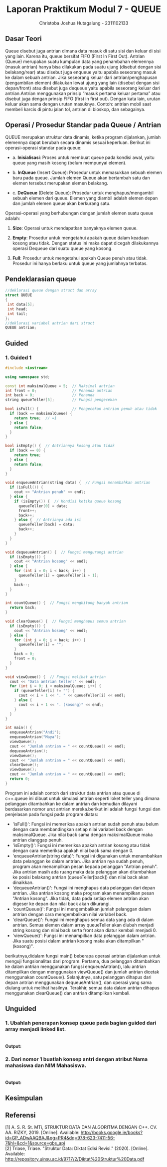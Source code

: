 # <h1 align="center">Laporan Praktikum Modul 7 - QUEUE</h1>
<p align="center">Christoba Joshua Hutagalung - 2311102133</p>

## Dasar Teori
Queue disebut juga antrian dimana data masuk di satu sisi dan keluar di sisi yang lain. Karena itu, queue bersifat FIFO (First In First Out). Antrian (Queue) merupakan suatu kumpulan data yang penambahan elemennya (masuk antrian) hanya bisa dilakukan pada suatu ujung (disebut dengan sisi belakang/rear) atau disebut juga enqueue yaitu apabila seseorang masuk ke dalam sebuah antrian. Jika seseorang keluar dari antrian/penghapusan (pengambilan elemen) dilakukan lewat ujung yang lain (disebut dengan sisi depan/front) atau disebut juga dequeue yaitu apabila seseorang keluar dari antrian.Antrian menggunakan prinsip “masuk pertama keluar pertama” atau disebut juga dengan prinsip FIFO (first in first out). Dengan kata lain, urutan keluar akan sama dengan urutan masuknya. Contoh: antrian mobil saat membeli karcis di pintu jalan tol, antrian di bioskop, dan sebagainya.

## Operasi / Prosedur Standar pada Queue / Antrian

QUEUE merupakan struktur data dinamis, ketika program dijalankan, jumlah elemennya dapat berubah secara dinamis sesuai keperluan. Berikut ini operasi-operasi standar pada queue:

- a. **Inisialisasi**: Proses untuk membuat queue pada kondisi awal, yaitu queue yang masih kosong (belum mempunyai elemen).

- b. **InQueue** (Insert Queue): Prosedur untuk memasukkan sebuah elemen baru pada queue. Jumlah elemen Queue akan bertambah satu dan elemen tersebut merupakan elemen belakang.

- c. **DeQueue** (Delete Queue): Prosedur untuk menghapus/mengambil sebuah elemen dari queue. Elemen yang diambil adalah elemen depan dan jumlah elemen queue akan berkurang satu.

Operasi-operasi yang berhubungan dengan jumlah elemen suatu queue adalah:

1. **Size**: Operasi untuk mendapatkan banyaknya elemen queue.

2. **Empty**: Prosedur untuk mengetahui apakah queue dalam keadaan kosong atau tidak. Dengan status ini maka dapat dicegah dilakukannya operasi Dequeue dari suatu queue yang kosong.

3. **Full**: Prosedur untuk mengetahui apakah Queue penuh atau tidak. Prosedur ini hanya berlaku untuk queue yang jumlahnya terbatas.

## Pendeklarasian queue
```c
//deklarasi queue dengan struct dan array
struct QUEUE
{
 int data[5];
 int head;
 int tail;
};
//deklarasi variabel antrian dari struct
QUEUE antrian;
```

## Guided 

### 1. Guided 1
```C++
#include <iostream>

using namespace std;

const int maksimalQueue = 5;  // Maksimal antrian
int front = 0;                // Penanda antrian
int back = 0;                 // Penanda
string queueTeller[5];        // Fungsi pengecekan

bool isFull() {               // Pengecekan antrian penuh atau tidak
  if (back == maksimalQueue) {
    return true;  // =1
  } else {
    return false;
  }
}

bool isEmpty() {  // Antriannya kosong atau tidak
  if (back == 0) {
    return true;
  } else {
    return false;
  }
}

void enqueueAntrian(string data) {  // Fungsi menambahkan antrian
  if (isFull()) {
    cout << "Antrian penuh" << endl;
  } else {
    if (isEmpty()) {  // Kondisi ketika queue kosong
      queueTeller[0] = data;
      front++;
      back++;
    } else {  // Antrianya ada isi
      queueTeller[back] = data;
      back++;
    }
  }
}

void dequeueAntrian() {  // Fungsi mengurangi antrian
  if (isEmpty()) {
    cout << "Antrian kosong" << endl;
  } else {
    for (int i = 0; i < back; i++) {
      queueTeller[i] = queueTeller[i + 1];
    }
    back--;
  }
}

int countQueue() {  // Fungsi menghitung banyak antrian
  return back;
}

void clearQueue() {  // Fungsi menghapus semua antrian
  if (isEmpty()) {
    cout << "Antrian kosong" << endl;
  } else {
    for (int i = 0; i < back; i++) {
      queueTeller[i] = "";
    }
    back = 0;
    front = 0;
  }
}

void viewQueue() {  // Fungsi melihat antrian
  cout << "Data antrian teller:" << endl;
  for (int i = 0; i < maksimalQueue; i++) {
    if (queueTeller[i] != "") {
      cout << i + 1 << ". " << queueTeller[i] << endl;
    } else {
      cout << i + 1 << ". (kosong)" << endl;
    }
  }
}

int main() {
  enqueueAntrian("Andi");
  enqueueAntrian("Maya");
  viewQueue();
  cout << "Jumlah antrian = " << countQueue() << endl;
  dequeueAntrian();
  viewQueue();
  cout << "Jumlah antrian = " << countQueue() << endl;
  clearQueue();
  viewQueue();
  cout << "Jumlah antrian = " << countQueue() << endl;
  return 0;
}
```
Program ini adalah contoh dari struktur data antrian atau queue di c++.queue ini dibuat untuk simulasi antrian seperti loket teller yang dimana pelanggan ditambahkan ke dalam antrian dan kemudian dilayani berdasarkan nomor urut antrian mereka.berikut ini adalah fungsi fungsi dan penjelasan pada fungsi pada program diatas:
- 'isFull()': Fungsi ini memeriksa apakah antrian sudah penuh atau belum dengan cara membandingkan setiap nilai variabel back dengan maksimalQueue. Jika nilai back sama dengan maksimalQueue maka antrian dianggap penuh.
- 'isEmpty()': Fungsi ini memeriksa apakah antrian kosong atau tidak dengan cara memeriksa apakah nilai back sama dengan 0.
- 'enqueueAntrian(string data)': Fungsi ini digunakan untuk menambahkan data pelanggan ke dalam antrian. Jika antrian nya sudah penuh, program akan menampilkan pesan kepada pelanggan "Antrian penuh". Jika antrian masih ada ruang maka data pelanggan akan ditambahkan ke posisi belakang antrian (queueTeller[back]) dan nilai back akan dinaikkan.
- 'dequeueAntrian()': Fungsi ini menghapus data pelanggan dari depan antrian. Jika antrian kosong maka program akan menampilkan pesan "Antrian kosong". Jika tidak, data pada setiap elemen antrian akan digeser ke depan dan nilai back akan dikurangi.
- 'countQueue()': Fungsi ini mengembalikan jumlah pelanggan dalam antrian dengan cara mengembalikan nilai variabel back.
- 'clearQueue()': Fungsi ini menghapus semua data yang ada di dalam antrian. Semua elemen dalam array queueTeller akan diubah menjadi string kosong dan nilai back serta front akan diatur kembali menjadi 0.
- 'viewQueue()': Fungsi ini menampilkan data pelanggan dalam antrian. Jika suatu posisi dalam antrian kosong maka akan ditampilkan "(kosong)".

berikutnya,didalam fungsi main() beberapa operasi antrian dijalankan untuk menguji fungsionalitas dari program. Pertama, dua pelanggan ditambahkan ke dalam antrian menggunakan fungsi enqueueAntrian(), lalu antrian ditampilkan dengan menggunakan viewQueue() dan jumlah antrian dicetak menggunakan countQueue(). Selanjutnya, satu pelanggan dihapus dari depan antrian menggunakan dequeueAntrian(), dan operasi yang sama diulang untuk melihat hasilnya. Terakhir, semua data dalam antrian dihapus menggunakan clearQueue() dan antrian ditampilkan kembali.

## Unguided 

### 1.  Ubahlah penerapan konsep queue pada bagian guided dari array menjadi linked list.
```C++
```
#### Output:

### 2.  Dari nomor 1 buatlah konsep antri dengan atribut Nama mahasiswa dan NIM Mahasiswa.
```C++
```
#### Output:

## Kesimpulan


## Referensi
[1] A. S. R. St. MTi, STRUKTUR DATA DAN ALGORITMA DENGAN C++. CV. AA. RIZKY, 2019. [Online]. Available: http://books.google.ie/books?id=GP_ADwAAQBAJ&pg=PR4&dq=978-623-7411-56-7&hl=&cd=1&source=gbs_api<br>
[2] Triase, Triase. "Struktur Data: Diktat Edisi Revisi." (2020). [Online]. Available: http://repository.uinsu.ac.id/9717/2/Diktat%20Struktur%20Data.pdf
